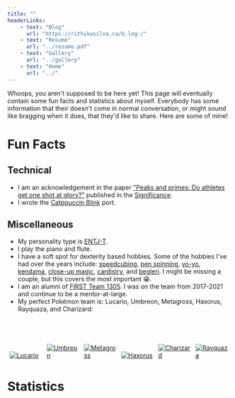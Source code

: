 ```yaml
---
title: ""
headerLinks:
    - text: "Blog"
      url: "https://rithikasilva.ca/b.log-/"
    - text: "Resume"
      url: "../resume.pdf"
    - text: "Gallery"
      url: "../gallery"
    - text: "Home"
      url: "../"
---
```

Whoops, you aren't supposed to be here yet! This page will eventually contain some fun facts and statistics about myself. Everybody has some information that their doesn't come in normal conversation, or might sound like bragging when it does, that they'd like to share. Here are some of mine! 

# Fun Facts

## Technical
- I am an acknowledgement in the paper ["Peaks and primes: Do athletes get one shot at glory?"](https://academic.oup.com/jrssig/article-abstract/21/3/6/7686552?redirectedFrom=fulltext) published in the [Significance](https://significancemagazine.com/).
- I wrote the [Catppuccin Blink](https://github.com/catppuccin/blink) port.


## Miscellaneous
- My personality type is [ENTJ-T](https://www.16personalities.com/entj-personality).
- I play the piano and flute.
- I have a soft spot for dexterity based hobbies. Some of the hobbies I've had over the years include: 
[speedcubing](https://en.wikipedia.org/wiki/Speedcubing),
[pen spinning](https://en.wikipedia.org/wiki/Pen_spinning),
[yo-yo](https://en.wikipedia.org/wiki/Yo-yo),
[kendama](https://en.wikipedia.org/wiki/Kendama),
[close-up magic](https://en.wikipedia.org/wiki/Close-up_magic),
[cardistry](https://en.wikipedia.org/wiki/Cardistry), and
[begleri](https://en.wikipedia.org/wiki/Begleri).
I might be missing a couple, but this covers the most important 😁.
- I am an alumni of [FIRST Team 1305](https://www.thebluealliance.com/team/1305). I was on the team from 2017-2021 and continue to be a mentor-at-large.
- My perfect Pokémon team is: Lucario, Umbreon, Metagross, Haxorus, Rayquaza, and Charizard:
<div style="display: flex; align-items: flex-end; height: 80px; margin-top: 30px;">
    <div style="flex: 50%; padding: 5px; border: 10px red;">
	<a href="https://pokemondb.net/pokedex/lucario"><img src="https://img.pokemondb.net/sprites/black-white/anim/normal/lucario.gif" alt="Lucario"></a>
    </div>
    <div style="flex: 50%; padding: 5px;">
	<a href="https://pokemondb.net/pokedex/umbreon"><img src="https://img.pokemondb.net/sprites/black-white/anim/shiny/umbreon.gif" alt="Umbreon"></a>
    </div> 
    <div style="flex: 50%; padding: 5px;">
	<a href="https://pokemondb.net/pokedex/metagross"><img src="https://img.pokemondb.net/sprites/black-white/anim/normal/metagross.gif" alt="Metagross"></a>
    </div>
    <div style="flex: 50%; padding: 5px;">
	<a href="https://pokemondb.net/pokedex/haxorus"><img src="https://img.pokemondb.net/sprites/black-white/anim/shiny/haxorus.gif" alt="Haxorus"></a>
    </div>
    <div style="flex: 50%; padding: 5px;">
	<a href="https://pokemondb.net/pokedex/charizard"><img src="https://img.pokemondb.net/sprites/black-white/anim/shiny/charizard.gif" alt="Charizard"></a>
    </div>
    <div style="flex: 50%; padding: 5px;">
	<a href="https://pokemondb.net/pokedex/rayquaza"><img src="https://img.pokemondb.net/sprites/black-white/anim/shiny/rayquaza.gif" alt="Rayquaza"></a>
    </div>
</div>

# Statistics
